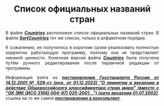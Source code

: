 <div align="center">

# Список официальных названий стран
</div>

<div align="justify">

В файле [***Countries***](txt/countries.txt) расположен список официальных названий стран. В файле [***SortCountries***](txt/sort_countries.txt) тот же список, только в алфавитном порядке.

К сожалению, не получилось в короткие сроки реализовать полностью корректно работающую программу, поэтому она не представляет никакой ценности. Конечная версия файла [***Countries***](txt/countries.txt) была получена путём ручного редактирования после первичной редакции от программы.

Информация взята из [***постановления Госстандарта России от 14.12.2001 № 529-ст (ред. от 01.12.2022) "О принятии и введении в действие Общероссийского классификатора стран мира" (вместе с "ОК (МК (ИСО 3166) 004-97) 025-2001...") (дата введения 01.07.2002)***](https://legalacts.ru/doc/postanovlenie-gosstandarta-rf-ot-14122001-n-529-st/), ссылка на то же самое [***постановление в консультант***](https://www.consultant.ru/document/cons_doc_LAW_34516/).

</div>